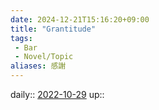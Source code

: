 ```yaml
---
date: 2024-12-21T15:16:20+09:00
title: "Grantitude"
tags:
 - Bar
 - Novel/Topic
aliases: 感謝
---
```


daily:: [2022-10-29](Daily_Note/2022-10-29.md)
up::


